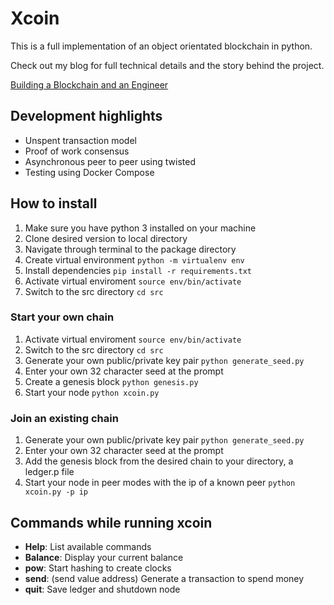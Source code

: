# Xcoin

This is a full implementation of an object orientated blockchain in python.

Check out my blog for full technical details and the story behind the project.

[Building a Blockchain and an Engineer](https://benhmayer.com/posts/building-a-blockchain-and-an-engineer/)

## Development highlights
- Unspent transaction model
- Proof of work consensus
- Asynchronous peer to peer using twisted
- Testing using Docker Compose

## How to install
1. Make sure you have python 3 installed on your machine
1. Clone desired version to local directory
1. Navigate through terminal to the package directory
1. Create virtual environment 
```python -m virtualenv env```
1. Install dependencies
```pip install -r requirements.txt```
1. Activate virtual enviroment
```source env/bin/activate```
1. Switch to the src directory
```cd src```

### Start your own chain
1. Activate virtual enviroment
```source env/bin/activate```
1. Switch to the src directory
```cd src```
1. Generate your own public/private key pair
```python generate_seed.py```
1. Enter your own 32 character seed at the prompt
1. Create a genesis block
```python genesis.py```
1. Start your node 
```python xcoin.py```

### Join an existing chain
1. Generate your own public/private key pair
```python generate_seed.py```
1. Enter your own 32 character seed at the prompt
1. Add the genesis block from the desired chain to your directory, a ledger.p file
1. Start your node in peer modes with the ip of a known peer
```python xcoin.py -p ip```


## Commands while running xcoin
- **Help**: List available commands
- **Balance**: Display your current balance
- **pow**: Start hashing to create clocks
- **send**: (send value address) Generate a transaction to spend money
- **quit**: Save ledger and shutdown node


